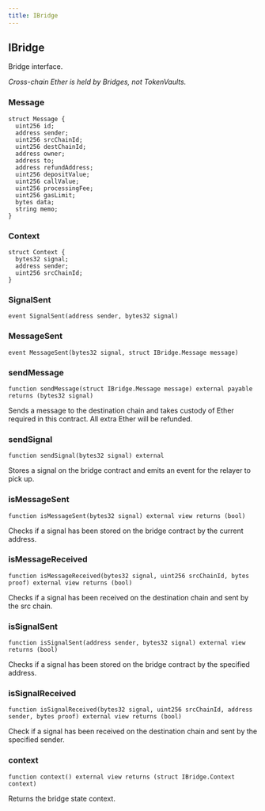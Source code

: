 ```yaml
---
title: IBridge
---
```


## IBridge

Bridge interface.

_Cross-chain Ether is held by Bridges, not TokenVaults._

### Message

```solidity
struct Message {
  uint256 id;
  address sender;
  uint256 srcChainId;
  uint256 destChainId;
  address owner;
  address to;
  address refundAddress;
  uint256 depositValue;
  uint256 callValue;
  uint256 processingFee;
  uint256 gasLimit;
  bytes data;
  string memo;
}
```

### Context

```solidity
struct Context {
  bytes32 signal;
  address sender;
  uint256 srcChainId;
}
```

### SignalSent

```solidity
event SignalSent(address sender, bytes32 signal)
```

### MessageSent

```solidity
event MessageSent(bytes32 signal, struct IBridge.Message message)
```

### sendMessage

```solidity
function sendMessage(struct IBridge.Message message) external payable returns (bytes32 signal)
```

Sends a message to the destination chain and takes custody
of Ether required in this contract. All extra Ether will be refunded.

### sendSignal

```solidity
function sendSignal(bytes32 signal) external
```

Stores a signal on the bridge contract and emits an event for the
relayer to pick up.

### isMessageSent

```solidity
function isMessageSent(bytes32 signal) external view returns (bool)
```

Checks if a signal has been stored on the bridge contract by the
current address.

### isMessageReceived

```solidity
function isMessageReceived(bytes32 signal, uint256 srcChainId, bytes proof) external view returns (bool)
```

Checks if a signal has been received on the destination chain and
sent by the src chain.

### isSignalSent

```solidity
function isSignalSent(address sender, bytes32 signal) external view returns (bool)
```

Checks if a signal has been stored on the bridge contract by the
specified address.

### isSignalReceived

```solidity
function isSignalReceived(bytes32 signal, uint256 srcChainId, address sender, bytes proof) external view returns (bool)
```

Check if a signal has been received on the destination chain and sent
by the specified sender.

### context

```solidity
function context() external view returns (struct IBridge.Context context)
```

Returns the bridge state context.
